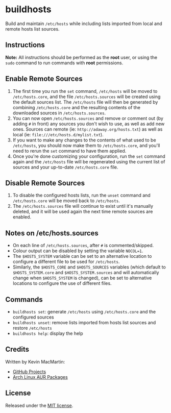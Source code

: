 # buildhosts #

Build and maintain `/etc/hosts` while including lists imported from local and remote hosts list sources.

## Instructions ##

**Note:** All instructions should be performed as the **root** user, or using the `sudo` command to run commands with **root** permissions.

## Enable Remote Sources ##

1. The first time you run the `set` command, `/etc/hosts` will be moved to `/etc/hosts.core`, and the file `/etc/hosts.sources` will be created using the default sources list. The `/etc/hosts` file will then be generated by combining `/etc/hosts.core` and the resulting contents of the downloaded sources in `/etc/hosts.sources`.
2. You can now open `/etc/hosts.sources` and remove or comment out (by adding `#` in front) any sources you don't wish to use, as well as add new ones. Sources can remote (ie: `http://adaway.org/hosts.txt`) as well as local (ie: `file:///etc/hosts.d/mylist.txt`).
3. If you want to make any changes to the contents of what used to be `/etc/hosts`, you should now make them to `/etc/hosts.core`, and you'll need to rerun the `set` command to have them applied.
4. Once you're done customizing your configuration, run the `set` command again and the `/etc/hosts` file will be regenerated using the current list of sources and your up-to-date `/etc/hosts.core` file.

## Disable Remote Sources ##

1. To disable the configured hosts lists, run the `unset` command and `/etc/hosts.core` will be moved back to `/etc/hosts`.
2. The `/etc/hosts.sources` file will continue to exist until it's manually deleted, and it will be used again the next time remote sources are enabled.

## Notes on /etc/hosts.sources ##

* On each line of `/etc/hosts.sources`, after `#` is commented/skipped.
* Colour output can be disabled by setting the variable `NOCOL=1`.
* The `$HOSTS_SYSTEM` variable can be set to an alternative location to configure a different file to be used for `/etc/hosts`.
* Similarly, the `$HOSTS_CORE` and `$HOSTS_SOURCES` variables (which default to `$HOSTS_SYSTEM.core` and `$HOSTS_SYSTEM.sources` and will automatically change when `$HOSTS_SYSTEM` is changed), can be set to alternative locations to configure the use of different files.

## Commands ##

* `buildhosts set`: generate `/etc/hosts` using `/etc/hosts.core` and the configured sources
* `buildhosts unset`: remove lists imported from hosts list sources and restore `/etc/hosts`
* `buildhosts help`: display the help

## Credits ##

Written by Kevin MacMartin:

* [GitHub Projects](https://github.com/prurigro)
* [Arch Linux AUR Packages](https://aur.archlinux.org/packages/?SeB=m&K=prurigro)

## License ##

Released under the [MIT license](http://opensource.org/licenses/MIT).
